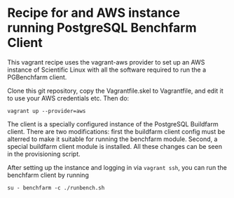# Recipe for and AWS instance running PostgreSQL Benchfarm Client

This vagrant recipe uses the vagrant-aws provider to set up an AWS instance of
Scientific Linux with all the software required to run the a PGBenchfarm
client.

Clone this git repository, copy the Vagrantfile.skel to Vagrantfile,
and edit it to use your AWS credentials etc. Then do:

    vagrant up --provider=aws

The client is a specially configured instance of the PostgreSQL Buildfarm
client. There are two modifications: first the buildfarm client config must
be alterred to make it suitable for running the benchfarm module. Second, a
special buildfarm client module is installed. All these changes can be seen in
the provisioning script.

After setting up the instance and logging in via `vagrant ssh`, you can run the
benchfarm client by running

    su - benchfarm -c ./runbench.sh

